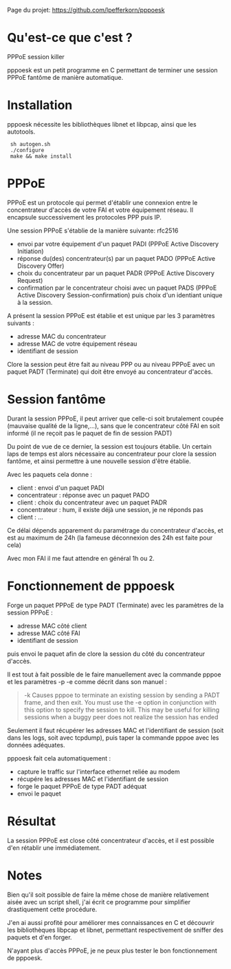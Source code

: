 Page du projet: https://github.com/lpefferkorn/pppoesk

Qu'est-ce que c'est ? 
=====================

PPPoE session killer

pppoesk est un petit programme en C permettant de terminer une session PPPoE fantôme de manière automatique.

Installation
============

pppoesk nécessite les bibliothèques libnet et libpcap, ainsi que les autotools.

     sh autogen.sh
     ./configure
     make && make install
     
PPPoE
===== 

PPPoE est un protocole qui permet d'établir une connexion entre le concentrateur d'accès de votre FAI et votre équipement réseau. Il encapsule successivement les protocoles PPP puis IP.

Une session PPPoE s'établie de la manière suivante: rfc2516

   * envoi par votre équipement d'un paquet PADI (PPPoE Active Discovery Initiation)
   * réponse du(des) concentrateur(s) par un paquet PADO (PPPoE Active Discovery Offer)
   * choix du concentrateur par un paquet PADR (PPPoE Active Discovery Request)
   * confirmation par le concentrateur choisi avec un paquet PADS (PPPoE Active Discovery Session-confirmation) puis choix d'un identiant unique à la session. 

A présent la session PPPoE est établie et est unique par les 3 paramètres suivants :

   * adresse MAC du concentrateur
   * adresse MAC de votre équipement réseau
   * identifiant de session 

Clore la session peut être fait au niveau PPP ou au niveau PPPoE avec un paquet PADT (Terminate) qui doit être envoyé au concentrateur d'accès.

Session fantôme 
===============

Durant la session PPPoE, il peut arriver que celle-ci soit brutalement coupée (mauvaise qualité de la ligne,...), sans que le concentrateur côté FAI en soit informé (il ne reçoit pas le paquet de fin de session PADT)

Du point de vue de ce dernier, la session est toujours établie. Un certain laps de temps est alors nécessaire au concentrateur pour clore la session fantôme, et ainsi permettre à une nouvelle session d'être établie.

Avec les paquets cela donne :

   * client : envoi d'un paquet PADI
   * concentrateur : réponse avec un paquet PADO
   * client : choix du concentrateur avec un paquet PADR
   * concentrateur : hum, il existe déjà une session, je ne réponds pas
   * client : ... 

Ce délai dépends apparement du paramétrage du concentrateur d'accès, et est au maximum de 24h (la fameuse déconnexion des 24h est faite pour cela)

Avec mon FAI il me faut attendre en général 1h ou 2.

Fonctionnement de pppoesk 
=========================

Forge un paquet PPPoE de type PADT (Terminate) avec les paramètres de la session PPPoE :

   * adresse MAC côté client
   * adresse MAC côté FAI
   * identifiant de session 

puis envoi le paquet afin de clore la session du côté du concentrateur d'accès.

Il est tout à fait possible de le faire manuellement avec la commande pppoe et les paramètres -p -e comme décrit dans son manuel :

>-k     Causes  pppoe to terminate an existing session by sending a PADT
>       frame, and then exit.  You must use the -e option in conjunction
>       with  this  option  to specify the session to kill.  This may be
>       useful for killing sessions when a buggy peer does  not  realize
>       the session has ended

Seulement il faut récupérer les adresses MAC et l'identifiant de session (soit dans les logs, soit avec tcpdump), puis taper la commande pppoe avec les données adéquates.

pppoesk fait cela automatiquement :

   * capture le traffic sur l'interface ethernet reliée au modem
   * récupére les adresses MAC et l'identifiant de session
   * forge le paquet PPPoE de type PADT adéquat
   * envoi le paquet 

Résultat 
========

La session PPPoE est close côté concentrateur d'accès, et il est possible d'en rétablir une immédiatement.

Notes
===== 

Bien qu'il soit possible de faire la même chose de manière relativement aisée avec un script shell, j'ai écrit ce programme pour simplifier drastiquement cette procédure.

J'en ai aussi profité pour améliorer mes connaissances en C et découvrir les bibliothèques libpcap et libnet, permettant respectivement de sniffer des paquets et d'en forger. 

N'ayant plus d'accès PPPoE, je ne peux plus tester le bon fonctionnement de pppoesk.
